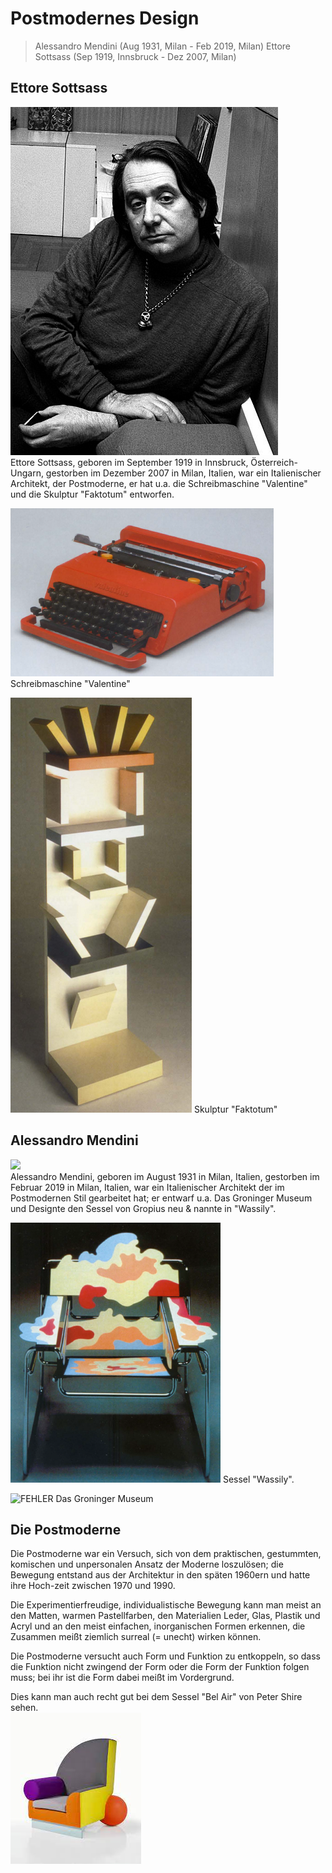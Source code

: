 # Postmodernes Design 

> Alessandro Mendini  (Aug 1931, Milan - Feb 2019, Milan) 
> Ettore Sottsass (Sep 1919, Innsbruck - Dez 2007, Milan)

## Ettore Sottsass

![](./img/Ettore_Sottsass_1969.jpg)  
Ettore Sottsass, geboren im September 1919 in Innsbruck, Österreich-Ungarn, gestorben im Dezember 2007 in Milan, Italien, war ein Italienischer Architekt, der Postmoderne, er hat u.a. die Schreibmaschine "Valentine" und die Skulptur "Faktotum" entworfen. 

![FEHLER](./img/Valentine.png) 
Schreibmaschine "Valentine"

![FEHLER](./img/Factoriak.png)
Skulptur "Faktotum"

## Alessandro Mendini

![](./img/AlesandroMendini.jpg)  
Alessandro Mendini, geboren im August 1931 in Milan, Italien, gestorben im Februar 2019 in Milan, Italien, war ein Italienischer Architekt der im Postmodernen Stil gearbeitet hat; er entwarf u.a. Das Groninger Museum und Designte den Sessel von Gropius neu & nannte in "Wassily". 

![FEHLER](./img/Chair.png)
Sessel "Wassily". 

![FEHLER](./img/GronigerMuseum.jpg)
Das Groninger Museum 

## Die Postmoderne

Die Postmoderne war ein Versuch, sich von dem praktischen, gestummten, komischen und unpersonalen Ansatz der Moderne loszulösen; 
die Bewegung entstand aus der Architektur in den späten 1960ern und hatte ihre Hoch-zeit zwischen 1970 und 1990. 

Die Experimentierfreudige, individualistische Bewegung kann man meist an den Matten, warmen Pastellfarben, den Materialien Leder, Glas, Plastik und Acryl und an den meist einfachen, inorganischen Formen erkennen, die Zusammen meißt ziemlich surreal (= unecht) wirken können.

Die Postmoderne versucht auch Form und Funktion zu entkoppeln, so dass die Funktion nicht zwingend der Form oder die Form der Funktion folgen muss; bei ihr ist die Form dabei meißt im Vordergrund. 

Dies kann man auch recht gut bei dem Sessel "Bel Air" von Peter Shire sehen.  
![](./img/pm_chair.jpeg) 

